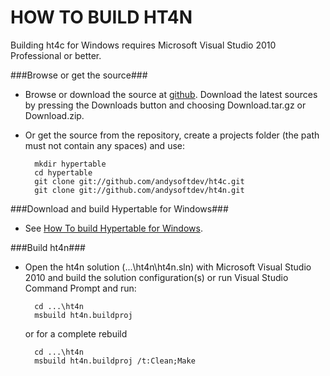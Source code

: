 HOW TO BUILD HT4N
=================

Building ht4c for Windows requires Microsoft Visual Studio 2010 Professional or better.

###Browse or get the source###

* Browse or download the source at [github](http://github.com/andysoftdev/ht4n).
  Download the latest sources by pressing the Downloads button and choosing
  Download.tar.gz or Download.zip.
  
* Or get the source from the repository, create a projects folder (the path must not
  contain any spaces) and use:

		mkdir hypertable
		cd hypertable
		git clone git://github.com/andysoftdev/ht4c.git
		git clone git://github.com/andysoftdev/ht4n.git


###Download and build Hypertable for Windows###

* See [How To build Hypertable for Windows](https://github.com/andysoftdev/ht4w/blob/windows/README.md).


###Build ht4n###

* Open the ht4n solution (...\\ht4n\\ht4n.sln) with Microsoft Visual Studio 2010 and build the solution configuration(s) or
  run Visual Studio Command Prompt and run:

		cd ...\ht4n
		msbuild ht4n.buildproj
  or for a complete rebuild

		cd ...\ht4n
		msbuild ht4n.buildproj /t:Clean;Make


